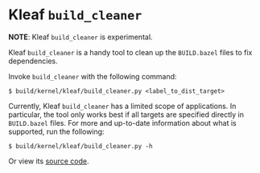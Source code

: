 # Kleaf `build_cleaner`

**NOTE**: Kleaf `build_cleaner` is experimental.

Kleaf `build_cleaner` is a handy tool to clean up the `BUILD.bazel` files to fix
dependencies.

Invoke `build_cleaner` with the following command:

```shell
$ build/kernel/kleaf/build_cleaner.py <label_to_dist_target>
```

Currently, Kleaf `build_cleaner` has a limited scope of applications. In
particular, the tool only works best if all targets are specified directly
in `BUILD.bazel` files. For more and up-to-date information about what is
supported, run the following:

```shell
$ build/kernel/kleaf/build_cleaner.py -h
```

Or view its [source code](../build_cleaner.py).
